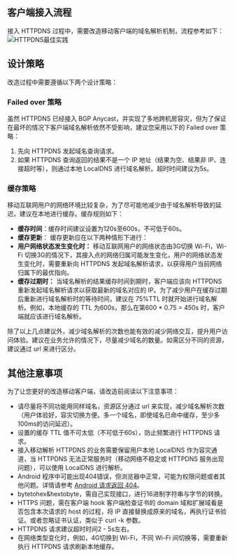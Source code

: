 ## 客户端接入流程
接入 HTTPDNS 过程中，需要改造移动客户端的域名解析机制，流程参考如下：
![HTTPDNS最佳实践](https://main.qcloudimg.com/raw/14701588dd29f0af9e0a793753e99b32.jpg)

## 设计策略
改造过程中需要遵循以下两个设计策略：

### Failed over 策略
虽然 HTTPDNS 已经接入 BGP Anycast，并实现了多地跨机房容灾，但为了保证在最坏的情况下客户端域名解析依然不受影响，建议您采用以下的 Failed over 策略：
1. 先向 HTTPDNS 发起域名查询请求。
2. 如果 HTTPDNS 查询返回的结果不是一个 IP 地址（结果为空、结果非 IP、连接超时等），则通过本地 LocalDNS 进行域名解析。超时时间建议为5s。

### 缓存策略
移动互联网用户的网络环境比较复杂，为了尽可能地减少由于域名解析导致的延迟，建议在本地进行缓存。缓存规则如下：
- **缓存时间**：缓存时间建议设置为120s至600s，不可低于60s。
- **缓存更新**：
缓存更新应在以下两种情形下进行：
 - **用户网络状态发生变化时：**
移动互联网用户的网络状态由3G切换 Wi-Fi，Wi-Fi 切换3G的情况下，其接入点的网络归属可能发生变化，用户的网络状态发生变化时，需要重新向 HTTPDNS 发起域名解析请求，以获得用户当前网络归属下的最优指向。
 - **缓存过期时：**
当域名解析的结果缓存时间到期时，客户端应该向 HTTPDNS 重新发起域名解析请求以获取最新的域名对应的 IP。为了减少用户在缓存过期后重新进行域名解析时的等待时间，建议在 75%TTL 时就开始进行域名解析。例如，本地缓存的 TTL 为600s，那么在第600 \* 0.75 = 450s 时，客户端就应该进行域名解析。

除了以上几点建议外，减少域名解析的次数也能有效的减少网络交互，提升用户访问体验。建议在业务允许的情况下，尽量减少域名的数量。如需区分不同的资源，建议通过 url 来进行区分。

## 其他注意事项
为了让您更好的改造移动客户端，请改造前阅读以下注意事项：
- 请尽量将不同功能用同样域名，资源区分通过 url 来实现，减少域名解析次数（用户体验好，容灾切换方便。多一个域名，即使域名已命中缓存，至少多100ms的访问延迟）。
- 设置的缓存 TTL 值不可太低（不可低于60s），防止频繁进行 HTTPDNS 请求。
- 接入移动解析 HTTPDNS 的业务需要保留用户本地 LocalDNS 作为容灾通道，当 HTTPDNS 无法正常服务时（移动网络不稳定或 HTTPDNS 服务出现问题），可以使用 LocalDNS 进行解析。
- Android 程序中可能出现404错误，但浏览器中正常，可能为权限问题或者其他问题。详情请参考 [Android 请求返回 404](https://stackoverflow.com/questions/10835845/android-http-request-wierd-404-not-found-issue)。
- bytetohex&hextobyte，需自己实现接口，进行16进制字符串与字节的转换。
- HTTPS 问题，需在客户端 hook 客户端检查证书的 domain 域和扩展域看是否包含本次请求的 host 的过程，将 IP 直接替换成原来的域名，再执行证书验证。或者忽略证书认证，类似于 curl -k 参数。
- HTTPDNS 请求建议超时时间2 - 5s左右。
- 在网络类型变化时，例如，4G切换到 Wi-Fi，不同 Wi-Fi 间切换等，需要重新执行 HTTPDNS 请求刷新本地缓存。




